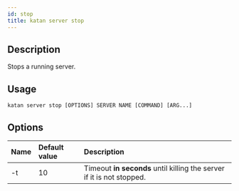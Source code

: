 ```yaml
---
id: stop
title: katan server stop
---
```


## Description
Stops a running server.

## Usage
```console
katan server stop [OPTIONS] SERVER NAME [COMMAND] [ARG...]
```

## Options
| Name     | Default value | Description                                                       |
| :------- | :------------ | :---------------------------------------------------------------- |
| -t       | 10  | Timeout **in seconds** until killing the server if it is not stopped. |